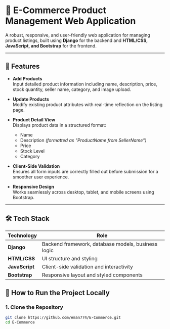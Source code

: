 # 🛒 E-Commerce Product Management Web Application

A robust, responsive, and user-friendly web application for managing product listings, built using **Django** for the backend and **HTML/CSS, JavaScript, and Bootstrap** for the frontend.

---

## 📌 Features

- **Add Products**  
  Input detailed product information including name, description, price, stock quantity, seller name, category, and image upload.

- **Update Products**  
  Modify existing product attributes with real-time reflection on the listing page.

- **Product Detail View**  
  Displays product data in a structured format:
  - Name
  - Description *(formatted as "ProductName from SellerName")*
  - Price
  - Stock Level
  - Category

- **Client-Side Validation**  
  Ensures all form inputs are correctly filled out before submission for a smoother user experience.

- **Responsive Design**  
  Works seamlessly across desktop, tablet, and mobile screens using Bootstrap.

---

## 🛠️ Tech Stack

| Technology   | Role                                               |
|--------------|----------------------------------------------------|
| **Django**   | Backend framework, database models, business logic |
| **HTML/CSS** | UI structure and styling                          |
| **JavaScript** | Client-side validation and interactivity         |
| **Bootstrap**| Responsive layout and styled components            |

## 🚀 How to Run the Project Locally

### 1. Clone the Repository
```bash
git clone https://github.com/eman774/E-Commerce.git
cd E-Commerce


